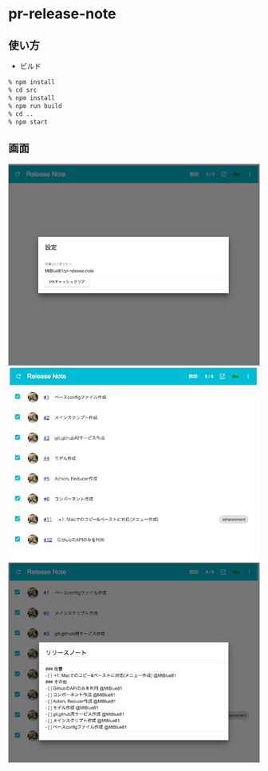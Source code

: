 # pr-release-note

## 使い方
- ビルド
```
% npm install
% cd src
% npm install
% npm run build
% cd ..
% npm start
```

## 画面
![設定](./image/settings.jpg)
![一覧](./image/result.jpg)
![Markdown](./image/preview.jpg)
